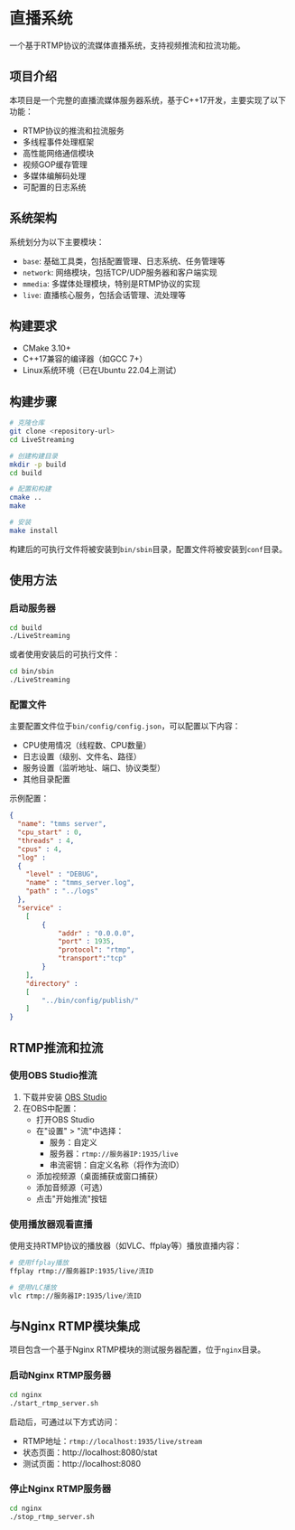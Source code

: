 # 直播系统

一个基于RTMP协议的流媒体直播系统，支持视频推流和拉流功能。

## 项目介绍

本项目是一个完整的直播流媒体服务器系统，基于C++17开发，主要实现了以下功能：

- RTMP协议的推流和拉流服务
- 多线程事件处理框架
- 高性能网络通信模块
- 视频GOP缓存管理
- 多媒体编解码处理
- 可配置的日志系统

## 系统架构

系统划分为以下主要模块：

- `base`: 基础工具类，包括配置管理、日志系统、任务管理等
- `network`: 网络模块，包括TCP/UDP服务器和客户端实现
- `mmedia`: 多媒体处理模块，特别是RTMP协议的实现
- `live`: 直播核心服务，包括会话管理、流处理等

## 构建要求

- CMake 3.10+
- C++17兼容的编译器（如GCC 7+）
- Linux系统环境（已在Ubuntu 22.04上测试）

## 构建步骤

```bash
# 克隆仓库
git clone <repository-url>
cd LiveStreaming

# 创建构建目录
mkdir -p build
cd build

# 配置和构建
cmake ..
make

# 安装
make install
```

构建后的可执行文件将被安装到`bin/sbin`目录，配置文件将被安装到`conf`目录。

## 使用方法

### 启动服务器

```bash
cd build
./LiveStreaming
```

或者使用安装后的可执行文件：

```bash
cd bin/sbin
./LiveStreaming
```

### 配置文件

主要配置文件位于`bin/config/config.json`，可以配置以下内容：

- CPU使用情况（线程数、CPU数量）
- 日志设置（级别、文件名、路径）
- 服务设置（监听地址、端口、协议类型）
- 其他目录配置

示例配置：
```json
{
  "name": "tmms server",
  "cpu_start" : 0,
  "threads" : 4,
  "cpus" : 4,
  "log" :
  {
    "level" : "DEBUG",
    "name" : "tmms_server.log",
    "path" : "../logs"
  },
  "service" :
    [
        {
            "addr" : "0.0.0.0",
            "port" : 1935,
            "protocol": "rtmp",
            "transport":"tcp"
        }           
    ],
    "directory" : 
    [
        "../bin/config/publish/"
    ]
}
```

## RTMP推流和拉流

### 使用OBS Studio推流

1. 下载并安装 [OBS Studio](https://obsproject.com/)
2. 在OBS中配置：
   - 打开OBS Studio
   - 在"设置" > "流"中选择：
     - 服务：自定义
     - 服务器：`rtmp://服务器IP:1935/live`
     - 串流密钥：自定义名称（将作为流ID）
   - 添加视频源（桌面捕获或窗口捕获）
   - 添加音频源（可选）
   - 点击"开始推流"按钮

### 使用播放器观看直播

使用支持RTMP协议的播放器（如VLC、ffplay等）播放直播内容：

```bash
# 使用ffplay播放
ffplay rtmp://服务器IP:1935/live/流ID

# 使用VLC播放
vlc rtmp://服务器IP:1935/live/流ID
```

## 与Nginx RTMP模块集成

项目包含一个基于Nginx RTMP模块的测试服务器配置，位于`nginx`目录。

### 启动Nginx RTMP服务器

```bash
cd nginx
./start_rtmp_server.sh
```

启动后，可通过以下方式访问：
- RTMP地址：`rtmp://localhost:1935/live/stream`
- 状态页面：http://localhost:8080/stat
- 测试页面：http://localhost:8080

### 停止Nginx RTMP服务器

```bash
cd nginx
./stop_rtmp_server.sh
```


